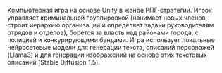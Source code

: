 Компьютерная игра на основе Unity в жанре РПГ-стратегии.
Игрок управляет криминальной группировкой (нанимает новых членов, строит иерархию организации и определяет задачи руководителям отрядов и отделов), борется за власть над районами города, с полицией и конкурирующими бандами.
Игра использует локальные нейросетевые модели для генерации текста, описаний персонажей (Llama3) и для генерации изображений на основе этих текстовых описаний (Stable Diffusion 1.5).
